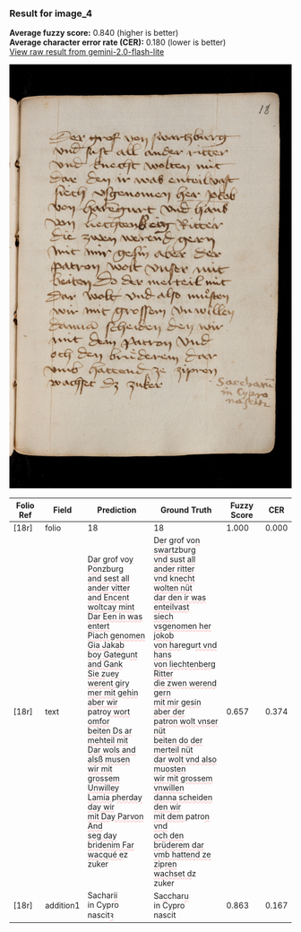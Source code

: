 ### Result for image_4
**Average fuzzy score:** 0.840 (higher is better)<br>**Average character error rate (CER):** 0.180 (lower is better)<br>[View raw result from gemini-2.0-flash-lite](https://github.com/RISE-UNIBAS/humanities_data_benchmark/blob/main/results/2025-10-24/T0284/request_T0284_image_4.json)

<img src="https://github.com/RISE-UNIBAS/humanities_data_benchmark/blob/main/benchmarks/medieval_manuscripts/images/image_4.jpg?raw=true" alt="image_4" width="800px">

<style>
.diff { text-decoration: underline; text-decoration-color: #ffcccc; text-decoration-style: wavy; }
</style>

| Folio Ref | Field | Prediction | Ground Truth | Fuzzy Score | CER |
|-----------|-------|------------|--------------|-------------|-----|
| [18r] | folio | 18 | 18 | 1.000 | 0.000 |
| [18r] | text | D<span class="diff">a</span>r grof vo<span class="diff">y Pon</span>zburg<br><span class="diff">and sest all ander vitter<br>and Encent woltcay mint<br>Dar Een in was entert<br>Piach genomen Gia Ja</span>k<span class="diff">ab<br>boy Gat</span>egu<span class="diff">nt and Gank<br>Sie z</span>u<span class="diff">ey werent giry<br>mer mit gehin aber wir<br></span>patro<span class="diff">y wort omfor<br>beiten Ds ar mehteil mit<br>Dar wols and alsß musen<br>wir mit grossem Unwilley<br>Lamia </span>p<span class="diff">herday day wir<br>mit Day Parvon And<br>seg day bridenim Far<br>wacqué e</span>z zuker | D<span class="diff">e</span>r grof vo<span class="diff">n swart</span>zburg<br><span class="diff"> vnd sust all ander ritter<br> vnd </span>k<span class="diff">necht wolten nüt<br> dar den ir was enteilvast<br> siech vsgenomen her jokob<br> von har</span>egu<span class="diff">rt vnd hans<br> von liechtenberg Ritter<br> die zwen werend gern<br> mit mir gesin aber der<br> patron wolt vnser nüt<br> beiten do der merteil nüt<br> dar wolt vnd also m</span>u<span class="diff">osten<br> wir mit grossem vnwillen<br> danna scheiden  den wir<br> mit dem </span>patro<span class="diff">n vnd<br> och den brüderem dar<br> vmb hattend ze zi</span>p<span class="diff">ren<br> wachset d</span>z zuker | 0.657 | 0.374 |
| [18r] | addition1 | Sachar<span class="diff">ii</span><br>in Cypro<br>nascit<span class="diff">ꝛ</span> | Sa<span class="diff">c</span>char<span class="diff">u</span><br><span class="diff"> </span>in Cypro<br><span class="diff"> </span>nascit | 0.863 | 0.167 |
